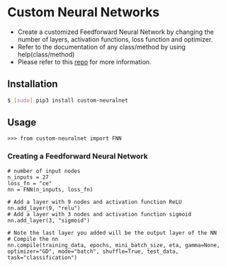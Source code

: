 # Custom Neural Networks
* Create a customized Feedforward Neural Network by changing the number of layers, activation functions, loss function and optimizer.
* Refer to the documentation of any class/method by using help(class/method)
* Please refer to this [repo](https://github.com/Taarak9/Neural-Networks) for more information.

## Installation
```bash
$ [sudo] pip3 install custom-neuralnet
``` 
## Usage

```python3
>>> from custom-neuralnet import FNN
```
### Creating a Feedforward Neural Network
```python3
# number of input nodes
n_inputs = 27
loss_fn = "ce"
nn = FNN(n_inputs, loss_fn)

# Add a layer with 9 nodes and activation function ReLU
nn.add_layer(9, "relu")
# Add a layer with 3 nodes and activation function sigmoid
nn.add_layer(3, "sigmoid")

# Note the last layer you added will be the output layer of the NN
# Compile the nn
nn.compile(training_data, epochs, mini_batch_size, eta, gamma=None, optimizer="GD", mode="batch", shuffle=True, test_data, task="classification")
```
